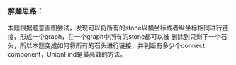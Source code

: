 ### 解题思路：
本题根据题意画图尝试，发现可以将所有的stone以横坐标或者纵坐标相同进行链接，形成一个graph，在一个graph中所有的stone都可以被
删除到只剩下一个石头，所以本题变成如何将所有的石头进行链接，并判断有多少个connect component，UnionFind是最高效的方法。